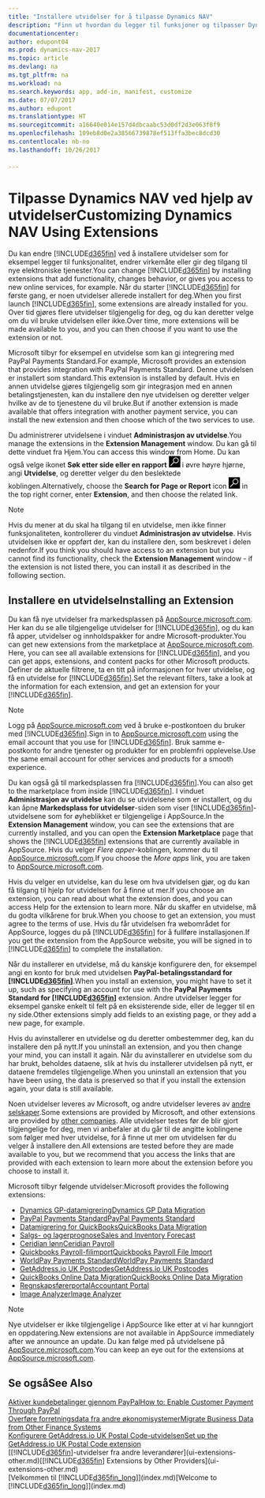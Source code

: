 ```yaml
---
title: "Installere utvidelser for å tilpasse Dynamics NAV"
description: "Finn ut hvordan du legger til funksjoner og tilpasser Dynamics NAV ved å installere utvidelser."
documentationcenter: 
author: edupont04
ms.prod: dynamics-nav-2017
ms.topic: article
ms.devlang: na
ms.tgt_pltfrm: na
ms.workload: na
ms.search.keywords: app, add-in, manifest, customize
ms.date: 07/07/2017
ms.author: edupont
ms.translationtype: HT
ms.sourcegitcommit: a16640e014e157d4dbcaabc53d0df2d3e063f8f9
ms.openlocfilehash: 109eb8d0e2a38566739878ef513ffa3bec8dcd30
ms.contentlocale: nb-no
ms.lasthandoff: 10/26/2017

---
```

# <a name="customizing-dynamics-nav-using-extensions"></a><span data-ttu-id="c5a00-103">Tilpasse Dynamics NAV ved hjelp av utvidelser</span><span class="sxs-lookup"><span data-stu-id="c5a00-103">Customizing Dynamics NAV Using Extensions</span></span>
<span data-ttu-id="c5a00-104">Du kan endre [!INCLUDE[d365fin](includes/d365fin_md.md)] ved å installere utvidelser som for eksempel legger til funksjonalitet, endrer virkemåte eller gir deg tilgang til nye elektroniske tjenester.</span><span class="sxs-lookup"><span data-stu-id="c5a00-104">You can change [!INCLUDE[d365fin](includes/d365fin_md.md)] by installing extensions that add functionality, changes behavior, or gives you access to new online services, for example.</span></span>
<span data-ttu-id="c5a00-105">Når du starter [!INCLUDE[d365fin](includes/d365fin_md.md)] for første gang, er noen utvidelser allerede installert for deg.</span><span class="sxs-lookup"><span data-stu-id="c5a00-105">When you first launch [!INCLUDE[d365fin](includes/d365fin_md.md)], some extensions are already installed for you.</span></span> <span data-ttu-id="c5a00-106">Over tid gjøres flere utvidelser tilgjengelig for deg, og du kan deretter velge om du vil bruke utvidelsen eller ikke.</span><span class="sxs-lookup"><span data-stu-id="c5a00-106">Over time, more extensions will be made available to you, and you can then choose if you want to use the extension or not.</span></span>

<span data-ttu-id="c5a00-107">Microsoft tilbyr for eksempel en utvidelse som kan gi integrering med PayPal Payments Standard.</span><span class="sxs-lookup"><span data-stu-id="c5a00-107">For example, Microsoft provides an extension that provides integration with PayPal Payments Standard.</span></span> <span data-ttu-id="c5a00-108">Denne utvidelsen er installert som standard.</span><span class="sxs-lookup"><span data-stu-id="c5a00-108">This extension is installed by default.</span></span>
<span data-ttu-id="c5a00-109">Hvis en annen utvidelse gjøres tilgjengelig som gir integrasjon med en annen betalingstjenesten, kan du installere den nye utvidelsen og deretter velger hvilke av de to tjenestene du vil bruke.</span><span class="sxs-lookup"><span data-stu-id="c5a00-109">But if another extension is made available that offers integration with another payment service, you can install the new extension and then choose which of the two services to use.</span></span>  

<span data-ttu-id="c5a00-110">Du administrerer utvidelsene i vinduet **Administrasjon av utvidelse**.</span><span class="sxs-lookup"><span data-stu-id="c5a00-110">You manage the extensions in the **Extension Management** window.</span></span> <span data-ttu-id="c5a00-111">Du kan gå til dette vinduet fra Hjem.</span><span class="sxs-lookup"><span data-stu-id="c5a00-111">You can access this window from Home.</span></span> <span data-ttu-id="c5a00-112">Du kan også velge ikonet **Søk etter side eller en rapport** ![Søk etter side eller rapport](media/ui-search/search_small.png "Søk etter side eller rapport") i øvre høyre hjørne, angi **Utvidelse**, og deretter velger du den beslektede koblingen.</span><span class="sxs-lookup"><span data-stu-id="c5a00-112">Alternatively, choose the **Search for Page or Report** icon ![Search for Page or Report](media/ui-search/search_small.png "Search for Page or Report icon") in the top right corner, enter **Extension**, and then choose the related link.</span></span>  

> [!NOTE]  
>   <span data-ttu-id="c5a00-113">Hvis du mener at du skal ha tilgang til en utvidelse, men ikke finner funksjonaliteten, kontrollerer du vinduet **Administrasjon av utvidelse**. Hvis utvidelsen ikke er oppført der, kan du installere den, som beskrevet i delen nedenfor.</span><span class="sxs-lookup"><span data-stu-id="c5a00-113">If you think you should have access to an extension but you cannot find its functionality, check the **Extension Management** window - if the extension is not listed there, you can install it as described in the following section.</span></span>  

## <a name="installing-an-extension"></a><span data-ttu-id="c5a00-114">Installere en utvidelse</span><span class="sxs-lookup"><span data-stu-id="c5a00-114">Installing an Extension</span></span>
<span data-ttu-id="c5a00-115">Du kan få nye utvidelser fra markedsplassen på [AppSource.microsoft.com](https://appsource.microsoft.com/en-us/marketplace/apps?product=dynamics-365%3Bdynamics-365-for-financials&page=1). Her kan du se alle tilgjengelige utvidelser for [!INCLUDE[d365fin](includes/d365fin_md.md)], og du kan få apper, utvidelser og innholdspakker for andre Microsoft-produkter.</span><span class="sxs-lookup"><span data-stu-id="c5a00-115">You can get new extensions from the marketplace at [AppSource.microsoft.com](https://appsource.microsoft.com/en-us/marketplace/apps?product=dynamics-365%3Bdynamics-365-for-financials&page=1). Here, you can see all available extensions for [!INCLUDE[d365fin](includes/d365fin_md.md)], and you can get apps, extensions, and content packs for other Microsoft products.</span></span> <span data-ttu-id="c5a00-116">Definer de aktuelle filtrene, ta en titt på informasjonen for hver utvidelse, og få en utvidelse for [!INCLUDE[d365fin](includes/d365fin_md.md)].</span><span class="sxs-lookup"><span data-stu-id="c5a00-116">Set the relevant filters, take a look at the information for each extension, and get an extension for your [!INCLUDE[d365fin](includes/d365fin_md.md)].</span></span>  
> [!NOTE]  
>   <span data-ttu-id="c5a00-117">Logg på [AppSource.microsoft.com](https://appsource.microsoft.com/) ved å bruke e-postkontoen du bruker med [!INCLUDE[d365fin](includes/d365fin_md.md)].</span><span class="sxs-lookup"><span data-stu-id="c5a00-117">Sign in to [AppSource.microsoft.com](https://appsource.microsoft.com/) using the email account that you use for [!INCLUDE[d365fin](includes/d365fin_md.md)].</span></span> <span data-ttu-id="c5a00-118">Bruk samme e-postkonto for andre tjenester og produkter for en problemfri opplevelse.</span><span class="sxs-lookup"><span data-stu-id="c5a00-118">Use the same email account for other services and products for a smooth experience.</span></span>  

<span data-ttu-id="c5a00-119">Du kan også gå til markedsplassen fra [!INCLUDE[d365fin](includes/d365fin_md.md)].</span><span class="sxs-lookup"><span data-stu-id="c5a00-119">You can also get to the marketplace from inside [!INCLUDE[d365fin](includes/d365fin_md.md)].</span></span> <span data-ttu-id="c5a00-120">I vinduet **Administrasjon av utvidelse** kan du se utvidelsene som er installert, og du kan åpne **Markedsplass for utvidelser**-siden som viser [!INCLUDE[d365fin](includes/d365fin_md.md)]-utvidelsene som for øyheblikket er tilgjengelige i AppSource.</span><span class="sxs-lookup"><span data-stu-id="c5a00-120">In the **Extension Management** window, you can see the extensions that are currently installed, and you can open the **Extension Marketplace** page that shows the [!INCLUDE[d365fin](includes/d365fin_md.md)] extensions that are currently available in AppSource.</span></span> <span data-ttu-id="c5a00-121">Hvis du velger *Flere apper*-koblingen, kommer du til [AppSource.microsoft.com](https://appsource.microsoft.com/en-us/marketplace/apps?product=dynamics-365%3Bdynamics-365-for-financials&page=1).</span><span class="sxs-lookup"><span data-stu-id="c5a00-121">If you choose the *More apps* link, you are taken to [AppSource.microsoft.com](https://appsource.microsoft.com/en-us/marketplace/apps?product=dynamics-365%3Bdynamics-365-for-financials&page=1).</span></span>  

<span data-ttu-id="c5a00-122">Hvis du velger en utvidelse, kan du lese om hva utvidelsen gjør, og du kan få tilgang til hjelp for utvidelsen for å finne ut mer.</span><span class="sxs-lookup"><span data-stu-id="c5a00-122">If you choose an extension, you can read about what the extension does, and you can access Help for the extension to learn more.</span></span> <span data-ttu-id="c5a00-123">Når du skaffer en utvidelse, må du godta vilkårene for bruk.</span><span class="sxs-lookup"><span data-stu-id="c5a00-123">When you choose to get an extension, you must agree to the terms of use.</span></span> <span data-ttu-id="c5a00-124">Hvis du får utvidelsen fra webområdet for AppSource, logges du på [!INCLUDE[d365fin](includes/d365fin_md.md)] for å fullføre installasjonen.</span><span class="sxs-lookup"><span data-stu-id="c5a00-124">If you get the extension from the AppSource website, you will be signed in to [!INCLUDE[d365fin](includes/d365fin_md.md)] to complete the installation.</span></span>  

<span data-ttu-id="c5a00-125">Når du installerer en utvidelse, må du kanskje konfigurere den, for eksempel angi en konto for bruk med utvidelsen **PayPal-betalingsstandard for [!INCLUDE[d365fin](includes/d365fin_md.md)]**.</span><span class="sxs-lookup"><span data-stu-id="c5a00-125">When you install an extension, you might have to set it up, such as specifying an account for use with the **PayPal Payments Standard for [!INCLUDE[d365fin](includes/d365fin_md.md)]** extension.</span></span>
<span data-ttu-id="c5a00-126">Andre utvidelser legger for eksempel ganske enkelt til felt på en eksisterende side, eller de legger til en ny side.</span><span class="sxs-lookup"><span data-stu-id="c5a00-126">Other extensions simply add fields to an existing page, or they add a new page, for example.</span></span>   

<span data-ttu-id="c5a00-127">Hvis du avinstallerer en utvidelse og du deretter ombestemmer deg, kan du installere den på nytt.</span><span class="sxs-lookup"><span data-stu-id="c5a00-127">If you uninstall an extension, and you then change your mind, you can install it again.</span></span> <span data-ttu-id="c5a00-128">Når du avinstallerer en utvidelse som du har brukt, beholdes dataene, slik at hvis du installerer utvidelsen på nytt, er dataene fremdeles tilgjengelige.</span><span class="sxs-lookup"><span data-stu-id="c5a00-128">When you uninstall an extension that you have been using, the data is preserved so that if you install the extension again, your data is still available.</span></span>  

<span data-ttu-id="c5a00-129">Noen utvidelser leveres av Microsoft, og andre utvidelser leveres av [andre selskaper](ui-extensions-other.md).</span><span class="sxs-lookup"><span data-stu-id="c5a00-129">Some extensions are provided by Microsoft, and other extensions are provided by [other companies](ui-extensions-other.md).</span></span> <span data-ttu-id="c5a00-130">Alle utvidelser testes før de blir gjort tilgjengelige for deg, men vi anbefaler at du går til de angitte koblingene som følger med hver utvidelse, for å finne ut mer om utvidelsen før du velger å installere den.</span><span class="sxs-lookup"><span data-stu-id="c5a00-130">All extensions are tested before they are made available to you, but we recommend that you access the links that are provided with each extension to learn more about the extension before you choose to install it.</span></span>  

<span data-ttu-id="c5a00-131">Microsoft tilbyr følgende utvidelser:</span><span class="sxs-lookup"><span data-stu-id="c5a00-131">Microsoft provides the following extensions:</span></span>  

* [<span data-ttu-id="c5a00-132">Dynamics GP-datamigrering</span><span class="sxs-lookup"><span data-stu-id="c5a00-132">Dynamics GP Data Migration</span></span>](ui-extensions-dynamicsgp-data-migration.md)  
* [<span data-ttu-id="c5a00-133">PayPal Payments Standard</span><span class="sxs-lookup"><span data-stu-id="c5a00-133">PayPal Payments Standard</span></span>](ui-extensions-paypal-payments-standard.md)  
* [<span data-ttu-id="c5a00-134">Datamigrering for QuickBooks</span><span class="sxs-lookup"><span data-stu-id="c5a00-134">QuickBooks Data Migration</span></span>](ui-extensions-quickbooks-data-migration.md)  
* [<span data-ttu-id="c5a00-135">Salgs- og lagerprognose</span><span class="sxs-lookup"><span data-stu-id="c5a00-135">Sales and Inventory Forecast</span></span>](ui-extensions-sales-forecast.md)  
* [<span data-ttu-id="c5a00-136">Ceridian lønn</span><span class="sxs-lookup"><span data-stu-id="c5a00-136">Ceridian Payroll</span></span>](ui-extensions-ceridian-payroll.md)  
* [<span data-ttu-id="c5a00-137">Quickbooks Payroll-filimport</span><span class="sxs-lookup"><span data-stu-id="c5a00-137">Quickbooks Payroll File Import</span></span>](ui-extensions-quickbooks-payroll.md)  
* [<span data-ttu-id="c5a00-138">WorldPay Payments Standard</span><span class="sxs-lookup"><span data-stu-id="c5a00-138">WorldPay Payments Standard</span></span>](ui-extensions-worldpay-payments-standard.md)
* [<span data-ttu-id="c5a00-139">GetAddress.io UK Postcodes</span><span class="sxs-lookup"><span data-stu-id="c5a00-139">GetAddress.io UK Postcodes</span></span>](ui-extensions-getaddressio.md)
* [<span data-ttu-id="c5a00-140">QuickBooks Online Data Migration</span><span class="sxs-lookup"><span data-stu-id="c5a00-140">QuickBooks Online Data Migration</span></span>](ui-extensions-quickbooks-online-data-migration.md)
* [<span data-ttu-id="c5a00-141">Regnskapsførerportal</span><span class="sxs-lookup"><span data-stu-id="c5a00-141">Accountant Portal</span></span>](ui-extensions-accountant-portal.md)  
* [<span data-ttu-id="c5a00-142">Image Analyzer</span><span class="sxs-lookup"><span data-stu-id="c5a00-142">Image Analyzer</span></span>](ui-extensions-image-analyzer.md)

> [!NOTE]  
>  <span data-ttu-id="c5a00-143">Nye utvidelser er ikke tilgjengelige i AppSource like etter at vi har kunngjort en oppdatering.</span><span class="sxs-lookup"><span data-stu-id="c5a00-143">New extensions are not available in AppSource immediately after we announce an update.</span></span> <span data-ttu-id="c5a00-144">Du kan følge med på utvidelsene på [AppSource.microsoft.com](https://appsource.microsoft.com/en-us/marketplace/apps?product=dynamics-365%3Bdynamics-365-for-financials&page=1).</span><span class="sxs-lookup"><span data-stu-id="c5a00-144">You can keep an eye out for the extensions at  [AppSource.microsoft.com](https://appsource.microsoft.com/en-us/marketplace/apps?product=dynamics-365%3Bdynamics-365-for-financials&page=1).</span></span>

## <a name="see-also"></a><span data-ttu-id="c5a00-145">Se også</span><span class="sxs-lookup"><span data-stu-id="c5a00-145">See Also</span></span>
[<span data-ttu-id="c5a00-146">Aktiver kundebetalinger gjennom PayPal</span><span class="sxs-lookup"><span data-stu-id="c5a00-146">How to: Enable Customer Payment Through PayPal</span></span>](sales-how-enable-payment-service-extensions.md)  
[<span data-ttu-id="c5a00-147">Overføre forretningsdata fra andre økonomisystemer</span><span class="sxs-lookup"><span data-stu-id="c5a00-147">Migrate Business Data from Other Finance Systems</span></span>](upload-data.md)  
[<span data-ttu-id="c5a00-148">Konfigurere GetAddress.io UK Postal Code-utvidelsen</span><span class="sxs-lookup"><span data-stu-id="c5a00-148">Set up the GetAddress.io UK Postal Code extension</span></span>](LocalFunctionality/UnitedKingdom/uk-setup-postal-code-service.md)  
<span data-ttu-id="c5a00-149">[[!INCLUDE[d365fin](includes/d365fin_md.md)]-utvidelser fra andre leverandører](ui-extensions-other.md)</span><span class="sxs-lookup"><span data-stu-id="c5a00-149">[[!INCLUDE[d365fin](includes/d365fin_md.md)] Extensions by Other Providers](ui-extensions-other.md)</span></span>  
<span data-ttu-id="c5a00-150">[Velkommen til [!INCLUDE[d365fin_long](includes/d365fin_long_md.md)]](index.md)</span><span class="sxs-lookup"><span data-stu-id="c5a00-150">[Welcome to [!INCLUDE[d365fin_long](includes/d365fin_long_md.md)]](index.md)</span></span>  

##

